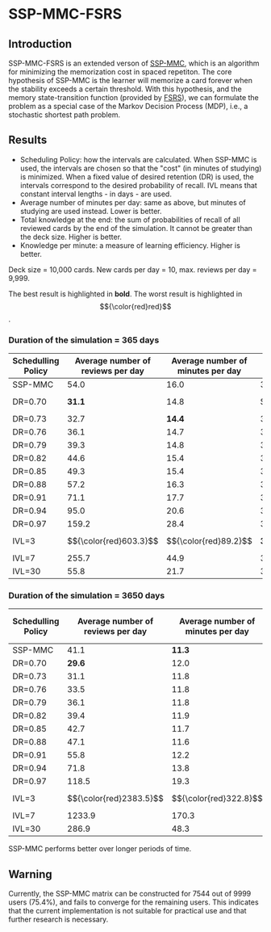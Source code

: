 # SSP-MMC-FSRS

## Introduction

SSP-MMC-FSRS is an extended verson of [SSP-MMC](https://github.com/maimemo/SSP-MMC), which is an algorithm for minimizing the memorization cost in spaced repetiton. The core hypothesis of SSP-MMC is the learner will memorize a card forever when the stability exceeds a certain threshold. With this hypothesis, and the memory state-transition function (provided by [FSRS](https://github.com/open-spaced-repetition/fsrs4anki/wiki/The-Algorithm)), we can formulate the problem as a special case of the Markov Decision Process (MDP), i.e., a stochastic shortest path problem.


## Results

- Scheduling Policy: how the intervals are calculated. When SSP-MMC is used, the intervals are chosen so that the "cost" (in minutes of studying) is minimized. 
When a fixed value of desired retention (DR) is used, the intervals correspond to the desired probability of recall. IVL means that constant interval lengths - in days - are used.
- Average number of minutes per day: same as above, but minutes of studying are used instead. Lower is better.
- Total knowledge at the end: the sum of probabilities of recall of all reviewed cards by the end of the simulation. It cannot be greater than the deck size. Higher is better.
- Knowledge per minute: a measure of learning efficiency. Higher is better.

Deck size = 10,000 cards. New cards per day = 10, max. reviews per day = 9,999.

The best result is highlighted in **bold**. The worst result is highlighted in $${\color{red}red}$$.

### Duration of the simulation = 365 days

| Schedulling Policy | Average number of reviews per day | Average number of minutes per day | Total knowledge at the end | Knowledge per minute |
| --- | --- | --- | --- | --- |
| SSP-MMC | 54.0 | 16.0 | 3362 | 210 |
| DR=0.70 | **31.1** | 14.8 | $${\color{red}3053}$$ | 206 |
| DR=0.73 | 32.7 | **14.4** | 3106 | 216 |
| DR=0.76 | 36.1 | 14.7 | 3162 | 216 |
| DR=0.79 | 39.3 | 14.8 | 3204 | **217** |
| DR=0.82 | 44.6 | 15.4 | 3262 | 212 |
| DR=0.85 | 49.3 | 15.4 | 3307 | 214 |
| DR=0.88 | 57.2 | 16.3 | 3356 | 206 |
| DR=0.91 | 71.1 | 17.7 | 3406 | 193 |
| DR=0.94 | 95.0 | 20.6 | 3452 | 168 |
| DR=0.97 | 159.2 | 28.4 | 3501 | 123 |
| IVL=3 | $${\color{red}603.3}$$ | $${\color{red}89.2}$$ | **3539** | $${\color{red}40}$$ |
| IVL=7 | 255.7 | 44.9 | 3504 | 78 |
| IVL=30 | 55.8 | 21.7 | 3100 | 143 |



### Duration of the simulation = 3650 days

| Schedulling Policy | Average number of reviews per day | Average number of minutes per day | Total knowledge at the end | Knowledge per minute |
| --- | --- | --- | --- | --- |
| SSP-MMC | 41.1 | **11.3** | 9809 | **867** |
| DR=0.70 | **29.6** | 12.0 | 8685 | 724 |
| DR=0.73 | 31.1 | 11.8 | 8918 | 756 |
| DR=0.76 | 33.5 | 11.8 | 9020 | 762 |
| DR=0.79 | 36.1 | 11.8 | 9301 | 788 |
| DR=0.82 | 39.4 | 11.9 | 9488 | 800 |
| DR=0.85 | 42.7 | 11.7 | 9641 | 824 |
| DR=0.88 | 47.1 | 11.6 | 9775 | 841 |
| DR=0.91 | 55.8 | 12.2 | 9870 | 809 |
| DR=0.94 | 71.8 | 13.8 | 9938 | 722 |
| DR=0.97 | 118.5 | 19.3 | 9983 | 516 |
| IVL=3 | $${\color{red}2383.5}$$ | $${\color{red}322.8}$$ | 8089 | $${\color{red}25}$$ |
| IVL=7 | 1233.9 | 170.3 | **9999** | 59 |
| IVL=30 | 286.9 | 48.3 | 9966 | 206 |

SSP-MMC performs better over longer periods of time.

## Warning

Currently, the SSP-MMC matrix can be constructed for 7544 out of 9999 users (75.4%), and fails to converge for the remaining users. This indicates that the current implementation is not suitable for practical use and that further research is necessary.
